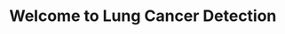 <html>
  <body>
    <div>
     <h1> Welcome to Lung Cancer Detection</h1>
    </div>
  </body>
</html>
